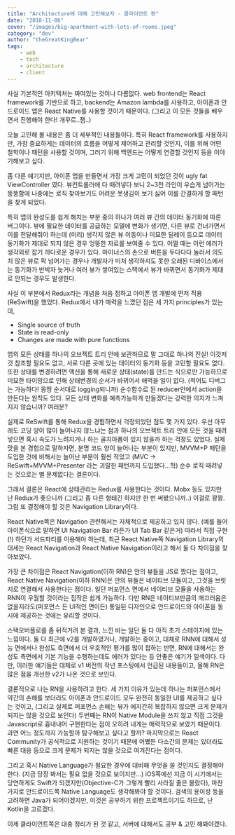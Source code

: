 ```yaml
---
title: "Architecture에 대해 고민해보자 - 클라이언트 편"
date: "2018-11-06"
cover: "/images/big-apartment-with-lots-of-rooms.jpeg"
category: "dev"
author: "theGreatKingBear"
tags: 
    - web
    - tech
    - architecture
    - client
---
```


사실 기본적인 아키텍처는 짜여있는 것이나 다름없다. web frontend는 React framework를 기반으로 하고, backend는 Amazon lambda를 사용하고, 아이폰과 안드로이드 앱은 React Native를 사용할 것이기 때문이다. (그리고 이 모든 것들을 배우면서 진행해야 한다! 개꾸르..잼..)

오늘 고민해 볼 내용은 좀 더 세부적인 내용들이다. 특히 React framework를 사용하지만, 가장 중요하게는 데이터의 흐름을 어떻게 제어하고 관리할 것인지, 이를 위해 어떤 철학이나 패턴을 사용할 것이며, 그러기 위해 백엔드는 어떻게 연결할 것인지 등을 이야기해보고 싶다. 

좀 다른 얘기지만, 아이폰 앱을 만들면서 가장 크게 고민이 되었던 것이 ugly fat ViewController 였다. 뷰컨트롤러에 다 때려넣다 보니 2~3천 라인이 우습게 넘어가는 뚱뚱함에 나중에는 로직 찾아보기도 어려운 못생김이 보기 싫어 이를 간결하게 할 패턴을 찾게 되었다. 

특히 앱의 완성도를 쉽게 해치는 부분 중의 하나가 여러 뷰 간의 데이터 동기화에 따른 버그이다. 뷰에 필요한 데이터를 공급하는 모델에 변화가 생기면, 다른 뷰로 건너가면서 이를 전달해줘야 하는데 (미리) 생각지 않은 뷰 이동이나 미묘한 딜레이 등으로 데이터 동기화가 제대로 되지 않은 경우 엉뚱한 자료를 보여줄 수 있다. 어떨 때는 이런 에러가 생각외로 잡기 까다로운 경우가 있다. 마이너스의 손으로 버튼을 두다다다 눌러서 의도치 않은 뷰로 팍 넘어가는 경우나 개발자가 미처 생각하지도 못한 오래된 디바이스에서는 동기화가 반박자 늦거나 여러 뷰가 쌓여있는 스택에서 뷰가 바뀌면서 동기화가 제대로 안되는 경우도 발생한다. 

사실 이 부분에서 Redux라는 개념을 처음 접하고 아이폰 앱 개발에 먼저 적용(ReSwift)을 했었다. Redux에서 내가 매력을 느꼈던 점은 세 가지 principles가 있는데, 

* Single source of truth 
* State is read-only
* Changes are made with pure functions

앱의 모든 상태를 하나의 오브젝트 트리 안에 보관하므로 말 그대로 하나의 진실! 이것저것 참조할 필요도 없고, 서로 다른 곳에 있는 데이터의 동기화 등을 고민할 필요도 없다. 또한 상태를 변경하려면 액션을 통해 새로운 상태(state)를 만드는 식으로만 가능하므로 미묘한 타이밍으로 인해 상태변경의 순서가 바뀌어서 애먹을 일이 없다. (적어도 디버그는 가능하다! 몽땅 순서대로 logging되니까) 순수함수로 된 reducer안에서 action을 만든다는 원칙도 있다. 모든 상태 변화를 예측가능하게 만들겠다는 강력한 의지가 느껴지지 않습니까? 여러분?

실제로 ReSwift를 통해 Redux을 경험하면서 걱정되었던 점도 몇 가지 있다. 우선 아무래도 코딩 양이 많이 늘어나지 않느냐는 점과 하나의 오브젝트 트리 안에 모든 것을 때려 넣으면 혹시 속도가 느려지거나 하는 골치아픔이 있지 않을까 하는 걱정도 있었다. 실제 맛을 본 경험으로 말하자면, 분명 코드 양이 늘어나는 부분이 있지만, MVVM+P 패턴을 도입한 것에 비해서는 늘어난 부분이 훨씬 적었고 (MVC -> ReSwift+MVVM+Presenter 라는 괴랄한 패턴까지 도입했다...헉) 순수 로직 때려넣는 것으로는 별 문제없다는 결론이다. 

그래서 결론은 React에 상태관리는 Redux를 사용한다는 것이다. Mobx 등도 있지만 난 Redux가 좋으니까 (그리고 좀 다른 형태긴 하지만 한 번 써봤으니까..) 이걸로 꽝꽝. 그럼 또 결정해야 할 것은 Navigation Library이다. 

React Native쪽은 Navigation 관련해서는 자체적으로 제공하고 있지 않다. (예를 들어 아이폰식으로 말하면 UI Navigation Bar 라든가 UI Tab Bar 같은거) 따라서 직접 구현(!) 하던가 서드파티를 이용해야 하는데, 최근 React Native쪽 Navigation Library의 대세는 React Navigation과 React Native Navigation이라고 해서 둘 다 차이점을 찾아보았다. 

가장 큰 차이점은 React Navigation(이하 RN)은 안의 뷰들을 JS로 짰다는 점이고, React Native Navigation(이하 RNN)은 안의 뷰들은 네이티브 모듈이고, 그것을 브릿지로 연결해서 사용한다는 점이다. 일단 퍼포먼스 면에서 네이티브 모듈을 사용하는 RNN이 우월할 것이라는 짐작은 쉽게 가능하다. 다만 RN은 네이티브만큼의 매끄러움은 없을지라도(퍼포먼스 든 UI적인 면이든) 통일된 디자인으로 안드로이드와 아이폰을 동시에 제공하는 것에는 유리할 것이다. 

스택오버플로를 좀 뒤적거려 본 결과, 느낀 바는 일단 둘 다 아직 초기 스테이지에 있는 느낌이다. 둘 다 최근에 v2를 개발하였거나, 개발하는 중이고, 대체로 RNN에 대해서 성능 면에서나 완성도 측면에서 더 우호적인 평가를 많이 접하는 반면, RN에 대해서는 완성도 측면에서 기본 기능을 수행하는데도 에러가 있다는 등 안좋은 얘기가 일색이다. 다만, 이러한 얘기들은 대체로 v1 버전의 작년 포스팅에서 언급된 내용들이고, 올해 RN은 많은 점을 개선한 v2가 나온 것으로 보인다.

결론적으로 나는 RN을 사용하려고 한다. 세 가지 이유가 있는데 하나는 퍼포먼스에서 약간의 손해를 보더라도 아이폰과 안드로이드 모두 완전히 동일한 UI를 제공하고 싶다는 것이고, (그리고 실제로 퍼포먼스 손해는 뷰가 에지간히 복잡하지 않으면 크게 문제가 되지는 않을 것으로 보인다) 두번째는 RN이 Native Module을 쓰지 않고 직접 그것을 Javascript로 흉내내어 구현한다는 점이 오히려 내게는 매력적으로 보였기 때문이다. 과연 어느 정도까지 가능할까 탐구해보고 싶다고 할까? 마지막으로는 React Community가 공식적으로 지원하는 것이기 때문에 어쨌든 다소간의 문제는 있더라도 빠른 대응 등으로 크게 문제가 되지는 않을 것으로 여겨진다는 점이다. 

그리고 혹시 Native Language가 필요한 경우에 대비해 무엇을 쓸 것인지도 결정해야 한다. (지금 당장 봐서는 필요 없을 것으로 보이지만…) iOS쪽에선 지금 이 시기에서는 당연하게도 Swift가 되겠지만(Objective-C가 그렇게 빨리 사라질 줄은 몰랐다), 마찬가지로 안드로이드쪽 Native Language도 생각해봐야 할 것이다. 검색의 용이성 등을 고려하면 Java가 되어야겠지만, 이것은 공부하기 위한 프로젝트이기도 하므로, 난 Kotlin을 고르겠다. 

이제 클라이언트쪽은 대충 정리가 된 것 같고, 서버에 대해서도 공부 & 고민 해봐야겠다. 
